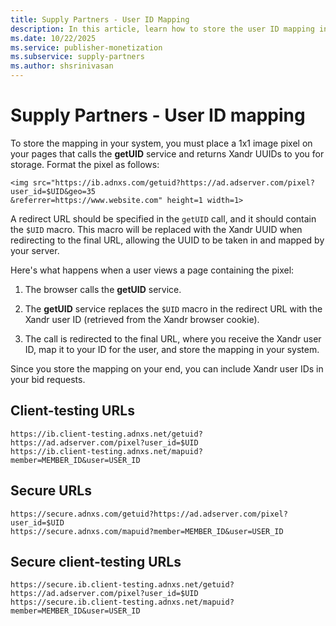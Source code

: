 ```yaml
---
title: Supply Partners - User ID Mapping
description: In this article, learn how to store the user ID mapping in your system.
ms.date: 10/22/2025
ms.service: publisher-monetization
ms.subservice: supply-partners
ms.author: shsrinivasan
---
```


# Supply Partners - User ID mapping

To store the mapping in your system, you must place a 1x1 image pixel on your pages that calls the **getUID** service and returns Xandr UUIDs to you for storage. Format the pixel as follows:

```
<img src="https://ib.adnxs.com/getuid?https://ad.adserver.com/pixel?user_id=$UID&geo=35
&referrer=https://www.website.com" height=1 width=1>
```

A redirect URL should be specified in the `getUID` call, and it should contain the `$UID` macro. This macro will be replaced with the Xandr UUID when redirecting to the final URL, allowing the UUID to be taken in and mapped by your server.

Here's what happens when a user views a page containing the pixel:

1. The browser calls the **getUID** service.

1. The **getUID** service replaces the `$UID` macro in the redirect URL with the Xandr user ID (retrieved from the Xandr browser cookie).

1. The call is redirected to the final URL, where you receive the Xandr user ID, map it to your ID for the user, and store the mapping in your system.

Since you store the mapping on your end, you can include Xandr user IDs in your bid requests.

## Client-testing URLs

```
https://ib.client-testing.adnxs.net/getuid?https://ad.adserver.com/pixel?user_id=$UID
https://ib.client-testing.adnxs.net/mapuid?member=MEMBER_ID&user=USER_ID
```

## Secure URLs

```
https://secure.adnxs.com/getuid?https://ad.adserver.com/pixel?user_id=$UID
https://secure.adnxs.com/mapuid?member=MEMBER_ID&user=USER_ID
```

## Secure client-testing URLs

```
https://secure.ib.client-testing.adnxs.net/getuid?https://ad.adserver.com/pixel?user_id=$UID
https://secure.ib.client-testing.adnxs.net/mapuid?member=MEMBER_ID&user=USER_ID
```

